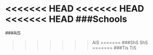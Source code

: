 <<<<<<< HEAD
<<<<<<< HEAD
<<<<<<< HEAD
###Schools
=======
###AlS
>>>>>>> AlS
=======
###ShS
>>>>>>> ShS
=======
###Tis
>>>>>>> TiS
